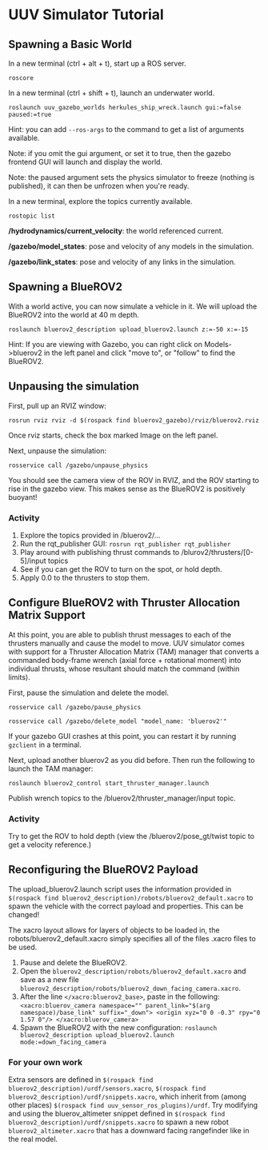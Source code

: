 # UUV Simulator Tutorial #

## Spawning a Basic World ##

In a new terminal (ctrl + alt + t), start up a ROS server.

`roscore`

In a new terminal (ctrl + shift + t), launch an underwater world.

`roslaunch uuv_gazebo_worlds herkules_ship_wreck.launch gui:=false paused:=true`

Hint: you can add `--ros-args` to the command to get a list of arguments available.

Note: if you omit the gui argument, or set it to true, then the gazebo frontend GUI will launch and display the world.

Note: the paused argument sets the physics simulator to freeze (nothing is published), it can then be unfrozen when you're ready.

In a new terminal, explore the topics currently available.

`rostopic list`

**/hydrodynamics/current_velocity**: the world referenced current.

**/gazebo/model_states**: pose and velocity of any models in the simulation.

**/gazebo/link_states**: pose and velocity of any links in the simulation.

## Spawning a BlueROV2 ##

With a world active, you can now simulate a vehicle in it. We will upload the BlueROV2 into the world at 40 m depth.

`roslaunch bluerov2_description upload_bluerov2.launch z:=-50 x:=-15`

Hint: If you are viewing with Gazebo, you can right click on Models->bluerov2 in the left panel and click "move to", or "follow" to find the BlueROV2.

## Unpausing the simulation ##

First, pull up an RVIZ window:

`rosrun rviz rviz -d $(rospack find bluerov2_gazebo)/rviz/bluerov2.rviz`

Once rviz starts, check the box marked Image on the left panel.

Next, unpause the simulation:

`rosservice call /gazebo/unpause_physics`

You should see the camera view of the ROV in RVIZ, and the ROV starting to rise in the gazebo view. This makes sense as the BlueROV2 is positively buoyant!

### Activity ###

1. Explore the topics provided in /bluerov2/...
2. Run the rqt_publisher GUI: `rosrun rqt_publisher rqt_publisher`
3. Play around with publishing thrust commands to /blurov2/thrusters/[0-5]/input topics
4. See if you can get the ROV to turn on the spot, or hold depth.
5. Apply 0.0 to the thrusters to stop them.


## Configure BlueROV2 with Thruster Allocation Matrix Support ##

At this point, you are able to publish thrust messages to each of the thrusters manually and cause the model to move. UUV simulator comes with support for a Thruster Allocation Matrix (TAM) manager that converts a commanded body-frame wrench (axial force + rotational moment) into individual thrusts, whose resultant should match the command (within limits).

First, pause the simulation and delete the model.

`rosservice call /gazebo/pause_physics`

`rosservice call /gazebo/delete_model "model_name: 'bluerov2'"`

If your gazebo GUI crashes at this point, you can restart it by running `gzclient` in a terminal.

Next, upload another bluerov2 as you did before. Then run the following to launch the TAM manager:

`roslaunch bluerov2_control start_thruster_manager.launch`

Publish wrench topics to the /bluerov2/thruster_manager/input topic.

### Activity ###

Try to get the ROV to hold depth (view the /bluerov2/pose_gt/twist topic to get a velocity reference.)

## Reconfiguring the BlueROV2 Payload ##

The upload_bluerov2.launch script uses the information provided in `$(rospack find bluerov2_description)/robots/bluerov2_default.xacro` to spawn the vehicle with the correct payload and properties. This can be changed!

The xacro layout allows for layers of objects to be loaded in, the robots/bluerov2_default.xacro simply specifies all of the files .xacro files to be used. 

1. Pause and delete the BlueROV2.
2. Open the `bluerov2_description/robots/bluerov2_default.xacro` and save as a new file `bluerov2_description/robots/bluerov2_down_facing_camera.xacro`.
3. After the line `</xacro:bluerov2_base>`, paste in the following:
	`<xacro:bluerov_camera namespace="" parent_link="$(arg namespace)/base_link" suffix="_down">
    <origin xyz="0 0 -0.3" rpy="0 1.57 0"/>
  </xacro:bluerov_camera>`
4. Spawn the BlueROV2 with the new configuration:
`roslaunch bluerov2_description upload_bluerov2.launch mode:=down_facing_camera`

### For your own work ###

Extra sensors are defined in `$(rospack find bluerov2_description)/urdf/sensors.xacro`, `$(rospack find bluerov2_description)/urdf/snippets.xacro`, which inherit from (among other places) `$(rospack find uuv_sensor_ros_plugins)/urdf`. Try modifying and using the bluerov_altimeter snippet defined in `$(rospack find bluerov2_description)/urdf/snippets.xacro` to spawn a new robot `bluerov2_altimeter.xacro` that has a downward facing rangefinder like in the real model.


